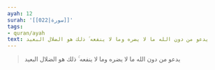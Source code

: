 ```yaml
---
ayah: 12
surah: '[[022|سورة]]'
tags:
- quran/ayah
text: يدعو من دون الله ما لا يضره وما لا ينفعه ۚ ذلك هو الضلال البعيد
---
```

> يدعو من دون الله ما لا يضره وما لا ينفعه ۚ ذلك هو الضلال البعيد
